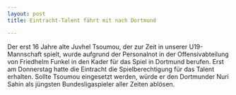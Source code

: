 ```yaml
---
layout: post
title: Eintracht-Talent fährt mit nach Dortmund

---
```


Der erst 16 Jahre alte Juvhel Tsoumou, der zur Zeit in unserer U19-Mannschaft spielt, wurde aufgrund der Personalnot in der Offensivabteilung von Friedhelm Funkel in den Kader für das Spiel in Dortmund berufen. Erst am Donnerstag hatte die Eintracht die Spielberechtigung für das Talent erhalten. Sollte Tsoumou eingesetzt werden, würde er den Dortmunder Nuri Sahin als jüngsten Bundesligaspieler aller Zeiten ablösen.


